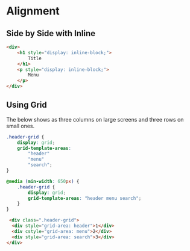 # Alignment

## Side by Side with Inline
```html
<div>
    <h1 style="display: inline-block;">
        Title
    </h1>
    <p style="display: inline-block;">
        Menu
    </p>
</div>
```

## Using Grid
The below shows as three columns on large screens and three rows on small ones. 
```css
.header-grid {
    display: grid;
    grid-template-areas:
        "header"
        "menu"
        "search";
}

@media (min-width: 650px) {
    .header-grid {
        display: grid;
        grid-template-areas: "header menu search";
    }
}
```
```html
 <div class=".header-grid">
  <div style="grid-area: header">1</div>
  <div cstyle="grid-area: menu">2</div>
  <div style="grid-area: search">3</div>
</div> 
```


